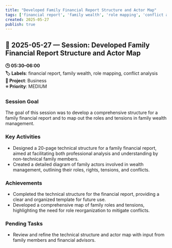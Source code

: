 ```yaml
---
title: "Developed Family Financial Report Structure and Actor Map"
tags: ['financial report', 'family wealth', 'role mapping', 'conflict analysis']
created: 2025-05-27
publish: true
---
```


## 📅 2025-05-27 — Session: Developed Family Financial Report Structure and Actor Map

**🕒 05:30–06:00**  
**🏷️ Labels**: financial report, family wealth, role mapping, conflict analysis  
**📂 Project**: Business  
**⭐ Priority**: MEDIUM  


### Session Goal
The goal of this session was to develop a comprehensive structure for a family financial report and to map out the roles and tensions in family wealth management.

### Key Activities
- Designed a 20-page technical structure for a family financial report, aimed at facilitating both professional analysis and understanding by non-technical family members.
- Created a detailed diagram of family actors involved in wealth management, outlining their roles, rights, tensions, and conflicts.

### Achievements
- Completed the technical structure for the financial report, providing a clear and organized template for future use.
- Developed a comprehensive map of family roles and tensions, highlighting the need for role reorganization to mitigate conflicts.

### Pending Tasks
- Review and refine the technical structure and actor map with input from family members and financial advisors.

